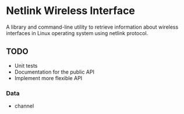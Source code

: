 # Netlink Wireless Interface

A library and command-line utility to retrieve information about wireless interfaces
in Linux operating system using netlink protocol.

## TODO

- Unit tests
- Documentation for the public API
- Implement more flexible API

### Data
- channel
